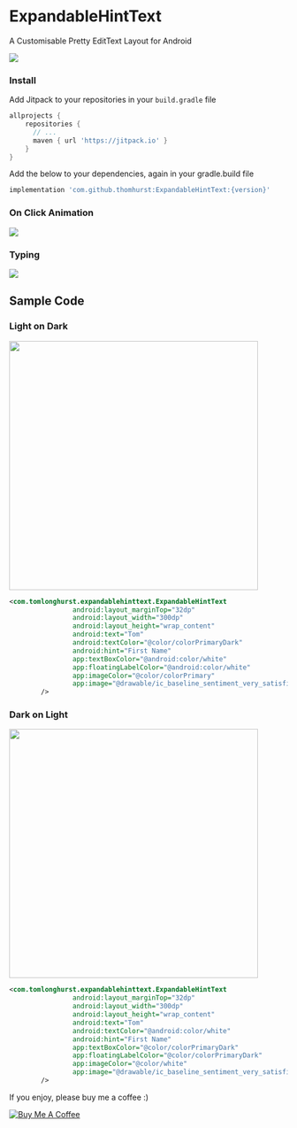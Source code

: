 # ExpandableHintText
A Customisable Pretty EditText Layout for Android

[![](https://jitpack.io/v/thomhurst/ExpandableHintText.svg)](https://jitpack.io/#thomhurst/ExpandableHintText)

### Install

Add Jitpack to your repositories in your `build.gradle` file

```groovy
allprojects {
    repositories {
      // ...
      maven { url 'https://jitpack.io' }
    }
}
```

Add the below to your dependencies, again in your gradle.build file

```groovy
implementation 'com.github.thomhurst:ExpandableHintText:{version}'
```

### On Click Animation
![](https://github.com/thomhurst/ExpandableHintText/blob/master/images/expandable-hinttext-gif.gif)

### Typing
![](https://github.com/thomhurst/ExpandableHintText/blob/master/images/expandable-hinttext-gif2.gif)

## Sample Code
### Light on Dark

<img src="https://github.com/thomhurst/ExpandableHintText/blob/master/images/light-on-dark.png" width="450"/>

```xml
<com.tomlonghurst.expandablehinttext.ExpandableHintText
                android:layout_marginTop="32dp"
                android:layout_width="300dp"
                android:layout_height="wrap_content"
                android:text="Tom"
                android:textColor="@color/colorPrimaryDark"
                android:hint="First Name"
                app:textBoxColor="@android:color/white"
                app:floatingLabelColor="@android:color/white"
                app:imageColor="@color/colorPrimary"
                app:image="@drawable/ic_baseline_sentiment_very_satisfied_24px"
        />
```

### Dark on Light 

<img src="https://github.com/thomhurst/ExpandableHintText/blob/master/images/dark-on-light.png" width="450"/>

```xml
<com.tomlonghurst.expandablehinttext.ExpandableHintText
                android:layout_marginTop="32dp"
                android:layout_width="300dp"
                android:layout_height="wrap_content"
                android:text="Tom"
                android:textColor="@android:color/white"
                android:hint="First Name"
                app:textBoxColor="@color/colorPrimaryDark"
                app:floatingLabelColor="@color/colorPrimaryDark"
                app:imageColor="@color/white"
                app:image="@drawable/ic_baseline_sentiment_very_satisfied_24px"
        />
```



If you enjoy, please buy me a coffee :)

<a href="https://www.buymeacoffee.com/tomhurst" target="_blank"><img src="https://www.buymeacoffee.com/assets/img/custom_images/orange_img.png" alt="Buy Me A Coffee" style="height: auto !important;width: auto !important;" ></a>
